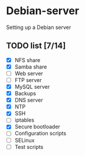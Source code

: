 # Debian-server
Setting up a Debian server

## TODO list [7/14]
   - [x] NFS share
   - [x] Samba share
   - [ ] Web server
   - [ ] FTP server
   - [x] MySQL server
   - [x] Backups
   - [x] DNS server
   - [x] NTP
   - [x] SSH
   - [ ] iptables
   - [x] Secure bootloader
   - [ ] Configuration scripts
   - [ ] SELinux
   - [ ] Test scripts
